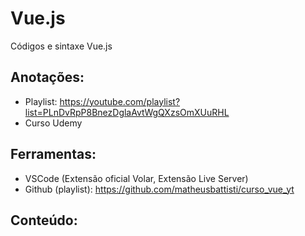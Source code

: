 # Vue.js
Códigos e sintaxe Vue.js

## Anotações:
- Playlist: https://youtube.com/playlist?list=PLnDvRpP8BnezDglaAvtWgQXzsOmXUuRHL
- Curso Udemy

## Ferramentas:
- VSCode (Extensão oficial Volar, Extensão Live Server)
- Github (playlist): https://github.com/matheusbattisti/curso_vue_yt

## Conteúdo: